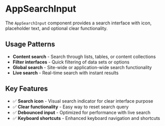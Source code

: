 # AppSearchInput

The `AppSearchInput` component provides a search interface with icon, placeholder text, and optional clear functionality.

## Usage Patterns

- **Content search** - Search through lists, tables, or content collections
- **Filter interfaces** - Quick filtering of data sets or options
- **Global search** - Site-wide or application-wide search functionality
- **Live search** - Real-time search with instant results

## Key Features

- ✅ **Search icon** - Visual search indicator for clear interface purpose
- ✅ **Clear functionality** - Easy way to reset search query
- ✅ **Debounced input** - Optimized for performance with live search
- ✅ **Keyboard shortcuts** - Enhanced keyboard navigation and shortcuts
